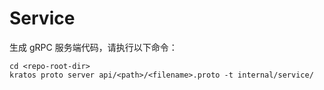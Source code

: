 # Service

生成 gRPC 服务端代码，请执行以下命令：

    cd <repo-root-dir>
	kratos proto server api/<path>/<filename>.proto -t internal/service/

